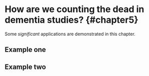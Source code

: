 # How are we counting the dead in dementia studies? {#chapter5}

Some _significant_ applications are demonstrated in this chapter.

## Example one

## Example two
